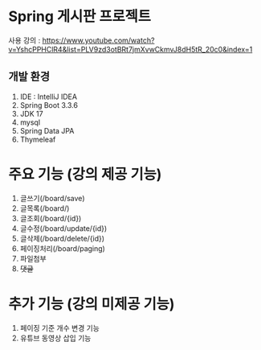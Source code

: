 #  Spring 게시판 프로젝트

사용 강의 : https://www.youtube.com/watch?v=YshcPPHClR4&list=PLV9zd3otBRt7jmXvwCkmvJ8dH5tR_20c0&index=1

## 개발 환경
1. IDE : IntelliJ IDEA
2. Spring Boot 3.3.6
3. JDK 17
4. mysql
5. Spring Data JPA
6. Thymeleaf

# 주요 기능 (강의 제공 기능)
1. 글쓰기(/board/save)
2. 글목록(/board/)
3. 글조회(/board/{id})
4. 글수정(/board/update/{id})
5. 글삭제(/board/delete/{id})
6. 페이징처리(/board/paging)
7. 파일첨부
8. ~~댓글~~

# 추가 기능 (강의 미제공 기능)
1. 페이징 기준 개수 변경 기능
2. 유튜브 동영상 삽입 기능